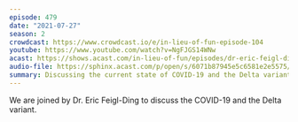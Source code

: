 ```yaml
---
episode: 479
date: "2021-07-27"
season: 2
crowdcast: https://www.crowdcast.io/e/in-lieu-of-fun-episode-104
youtube: https://www.youtube.com/watch?v=NgFJGS14WNw
acast: https://shows.acast.com/in-lieu-of-fun/episodes/dr-eric-feigl-ding
audio-file: https://sphinx.acast.com/p/open/s/6071b87945e5c6581e2e5575/e/61015b19b45dbd0015f9fb66/media.mp3
summary: Discussing the current state of COVID-19 and the Delta variant
---
```

We are joined by Dr. Eric Feigl-Ding to discuss the COVID-19 and the Delta variant.
